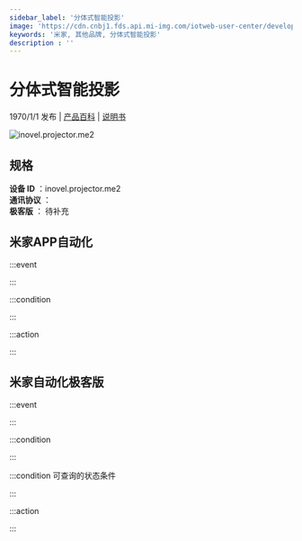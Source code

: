 ```yaml
---
sidebar_label: '分体式智能投影'
image: 'https://cdn.cnbj1.fds.api.mi-img.com/iotweb-user-center/developer_1678870889724GgnhcDQB.png?GalaxyAccessKeyId=AKVGLQWBOVIRQ3XLEW&Expires=9223372036854775807&Signature=hEagLc9rAYxBP8Nbu+JtjUcQwY8='
keywords: '米家, 其他品牌, 分体式智能投影'
description : ''
---
```

# 分体式智能投影

1970/1/1 发布 | [产品百科](https://home.mi.com/webapp/content/baike/product/index.html?model=inovel.projector.me2/) | [说明书](https://home.mi.com/views/introduction.html?model=inovel.projector.me2&region=cn)

![inovel.projector.me2](https://cdn.cnbj1.fds.api.mi-img.com/iotweb-user-center/developer_1678870889724GgnhcDQB.png?GalaxyAccessKeyId=AKVGLQWBOVIRQ3XLEW&Expires=9223372036854775807&Signature=hEagLc9rAYxBP8Nbu+JtjUcQwY8=)

## 规格  
> 
**设备 ID** ：inovel.projector.me2  
**通讯协议** ：  
**极客版**  ： 待补充 


## 米家APP自动化  

:::event  

:::

:::condition  

:::

:::action   

:::

## 米家自动化极客版  

:::event  

:::

:::condition  

:::

:::condition 可查询的状态条件  

:::

:::action  

:::

        
